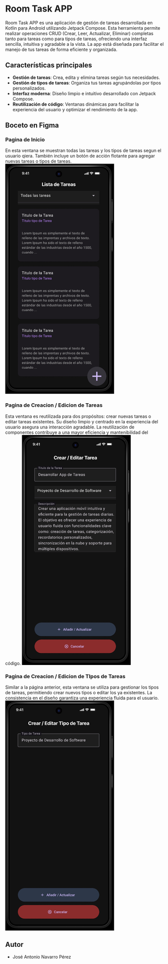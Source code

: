 # Room Task APP
Room Task APP es una aplicación de gestión de tareas desarrollada en Kotlin para Android utilizando Jetpack Compose. Esta herramienta permite realizar operaciones CRUD (Crear, Leer, Actualizar, Eliminar) completas tanto para tareas como para tipos de tareas, ofreciendo una interfaz sencilla, intuitiva y agradable a la vista. La app está diseñada para facilitar el manejo de tus tareas de forma eficiente y organizada.

## Características principales
- **Gestión de tareas**: Crea, edita y elimina tareas según tus necesidades.
- **Gestión de tipos de tareas**: Organiza tus tareas agrupándolas por tipos personalizados.
- **Interfaz moderna**: Diseño limpio e intuitivo desarrollado con Jetpack Compose.
- **Reutilización de código**: Ventanas dinámicas para facilitar la experiencia del usuario y optimizar el rendimiento de la app.

## Boceto en Figma
### Pagina de Inicio
En esta ventana se muestran todas las tareas y los tipos de tareas segun el usuario qiera. También incluye un botón de acción flotante para agregar nuevas tareas o tipos de tareas.
![Página de Inicio](images/home_page.png "Página de Inicio")


### Pagina de Creacion / Edicion de Tareas
Esta ventana es reutilizada para dos propósitos: crear nuevas tareas o editar tareas existentes. Su diseño limpio y centrado en la experiencia del usuario asegura una interacción agradable. La reutilización de componentes contribuye a una mayor eficiencia y mantenibilidad del código.
![Página de Creación/Edición de Tareas](images/task_creation_page.png "Página de Creación/Edición de Tareas")


### Pagina de Creacion / Edicion de TIpos de Tareas
Similar a la página anterior, esta ventana se utiliza para gestionar los tipos de tareas, permitiendo crear nuevos tipos o editar los ya existentes. La consistencia en el diseño garantiza una experiencia fluida para el usuario.
![Página de Creación/Edición de Tipos de Tareas](images/task_type_creation_page.png "Página de Creación/Edición de Tipos de Tareas")


## Autor
- José Antonio Navarro Pérez